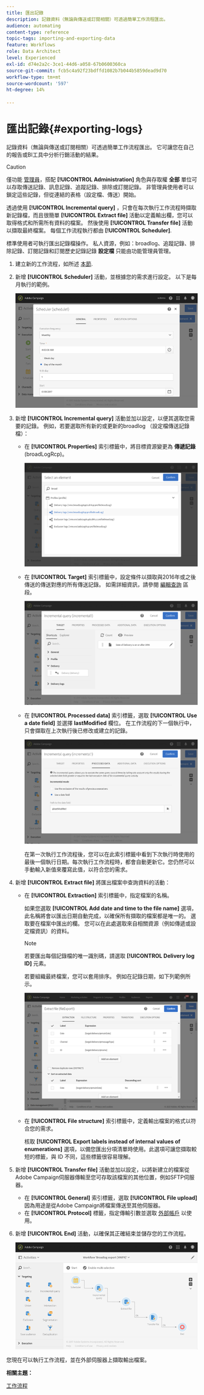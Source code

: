 ```yaml
---
title: 匯出記錄
description: 記錄資料（無論與傳送或訂閱相關）可透過簡單工作流程匯出。
audience: automating
content-type: reference
topic-tags: importing-and-exporting-data
feature: Workflows
role: Data Architect
level: Experienced
exl-id: d74e2a2c-3ce1-44d6-a058-67b0600360ca
source-git-commit: fcb5c4a92f23bdffd1082b7b044b5859dead9d70
workflow-type: tm+mt
source-wordcount: '597'
ht-degree: 14%

---
```


# 匯出記錄{#exporting-logs}

記錄資料（無論與傳送或訂閱相關）可透過簡單工作流程匯出。 它可讓您在自己的報告或BI工具中分析行銷活動的結果。

>[!CAUTION]
>
>僅功能 [管理員](../../administration/using/users-management.md#functional-administrators)，搭配 **[!UICONTROL Administration]** 角色與存取權 **全部** 單位可以存取傳送記錄、訊息記錄、追蹤記錄、排除或訂閱記錄。 非管理員使用者可以鎖定這些記錄，但從連結的表格（設定檔、傳送）開始。

透過使用 **[!UICONTROL Incremental query]** ，只會在每次執行工作流程時擷取新記錄檔，而且很簡單 **[!UICONTROL Extract file]** 活動以定義輸出欄，您可以取得格式和所需所有資料的檔案。 然後使用 **[!UICONTROL Transfer file]** 活動以擷取最終檔案。 每個工作流程執行都由 **[!UICONTROL Scheduler]**.

標準使用者可執行匯出記錄檔操作。 私人資源，例如：broadlog、追蹤記錄、排除記錄、訂閱記錄和訂閱歷史記錄記錄 **設定檔** 只能由功能管理員管理。

1. 建立新的工作流程，如所述 [本節](../../automating/using/building-a-workflow.md#creating-a-workflow).
1. 新增 **[!UICONTROL Scheduler]** 活動，並根據您的需求進行設定。 以下是每月執行的範例。

   ![](assets/export_logs_scheduler.png)

1. 新增 **[!UICONTROL Incremental query]** 活動並加以設定，以便其選取您需要的記錄。 例如，若要選取所有新的或更新的broadlog （設定檔傳送記錄檔）：

   * 在 **[!UICONTROL Properties]** 索引標籤中，將目標資源變更為 **傳遞記錄** (broadLogRcp)。

      ![](assets/export_logs_query_properties.png)

   * 在 **[!UICONTROL Target]** 索引標籤中，設定條件以擷取與2016年或之後傳送的傳送對應的所有傳送記錄。 如需詳細資訊，請參閱 [編輯查詢](../../automating/using/editing-queries.md#creating-queries) 區段。

      ![](assets/export_logs_query_target.png)

   * 在 **[!UICONTROL Processed data]** 索引標籤，選取 **[!UICONTROL Use a date field]** 並選擇 **lastModified** 欄位。 在工作流程的下一個執行中，只會擷取在上次執行後已修改或建立的記錄。

      ![](assets/export_logs_query_processeddata.png)

      在第一次執行工作流程後，您可以在此索引標籤中看到下次執行時使用的最後一個執行日期。每次執行工作流程時，都會自動更新它。您仍然可以手動輸入新值來覆寫此值，以符合您的需求。

1. 新增 **[!UICONTROL Extract file]** 將匯出檔案中查詢資料的活動：

   * 在 **[!UICONTROL Extraction]** 索引標籤中，指定檔案的名稱。

      如果您選取 **[!UICONTROL Add date and time to the file name]** 選項，此名稱將會以匯出日期自動完成，以確保所有擷取的檔案都是唯一的。 選取要在檔案中匯出的欄。 您可以在此處選取來自相關資源（例如傳遞或設定檔資訊）的資料。

      >[!NOTE]
      >
      >若要匯出每個記錄檔的唯一識別碼，請選取 **[!UICONTROL Delivery log ID]** 元素。

      若要組織最終檔案，您可以套用排序。 例如在記錄日期，如下列範例所示。

      ![](assets/export_logs_extractfile_extraction.png)

   * 在 **[!UICONTROL File structure]** 索引標籤中，定義輸出檔案的格式以符合您的需求。

      核取 **[!UICONTROL Export labels instead of internal values of enumerations]** 選項，以備您匯出分項清單時使用。此選項可讓您擷取較短的標籤，與 ID 不同，這些標籤很容易理解。

1. 新增 **[!UICONTROL Transfer file]** 活動並加以設定，以將新建立的檔案從Adobe Campaign伺服器傳輸至您可存取該檔案的其他位置，例如SFTP伺服器。

   * 在 **[!UICONTROL General]** 索引標籤，選取 **[!UICONTROL File upload]** 因為用途是從Adobe Campaign將檔案傳送至其他伺服器。
   * 在 **[!UICONTROL Protocol]** 標籤，指定傳輸引數並選取 [外部帳戶](../../administration/using/external-accounts.md#creating-an-external-account) 以使用。

1. 新增 **[!UICONTROL End]** 活動，以確保其正確結束並儲存您的工作流程。

   ![](assets/export_logs_example_workflow.png)

您現在可以執行工作流程，並在外部伺服器上擷取輸出檔案。

**相關主題：**

[工作流程](../../automating/using/get-started-workflows.md)
